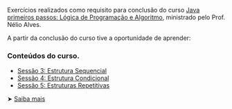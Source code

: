 
Exercícios realizados como requisito para conclusão do curso [Java primeiros passos: Lógica de Programação e Algoritmo](https://www.udemy.com/course/java-curso-logica-de-programacao/?utm_source=adwords&utm_medium=udemyads&utm_campaign=LongTail_new_la.PT_cc.BR&campaigntype=Search&portfolio=Brazil&language=PT&product=Course&test=&audience=DSA&topic=&priority=&utm_content=deal4584&utm_term=_._ag_118044111482_._ad_491671393381_._kw__._de_c_._dm__._pl__._ti_dsa-1131315795588_._li_9100475_._pd__._&matchtype=&gad_source=1&gclid=Cj0KCQjwi5q3BhCiARIsAJCfuZmNqEH8tp03bBh-PEUF_B-026Xw0TlMPM3Rkgh3m7BDLozx8yk1vgAaAj_AEALw_wcB&couponCode=2021PM25), ministrado pelo Prof. Nélio Alves.

A partir da conclusão do curso tive a oportunidade de aprender:

### Conteúdos do curso.

- [Sessão 3: Estrutura Sequencial](https://github.com/rafa-soares/Java_primeiros_passos/tree/master/src/main/java/com/exercicios/sessao3)
- [Sessão 4: Estrutura Condicional](https://github.com/rafa-soares/Java_primeiros_passos/tree/master/src/main/java/com/exercicios/sessao4)
- [Sessão 5: Estruturas Repetitivas](https://github.com/rafa-soares/Java_primeiros_passos/tree/master/src/main/java/com/exercicios/sessao5)



➤ [Saiba mais](https://www.udemy.com/course/java-curso-logica-de-programacao/?utm_source=adwords&utm_medium=udemyads&utm_campaign=LongTail_new_la.PT_cc.BR&campaigntype=Search&portfolio=Brazil&language=PT&product=Course&test=&audience=DSA&topic=&priority=&utm_content=deal4584&utm_term=_._ag_118044111482_._ad_491671393381_._kw__._de_c_._dm__._pl__._ti_dsa-1131315795588_._li_9100475_._pd__._&matchtype=&gad_source=1&gclid=Cj0KCQjwi5q3BhCiARIsAJCfuZmNqEH8tp03bBh-PEUF_B-026Xw0TlMPM3Rkgh3m7BDLozx8yk1vgAaAj_AEALw_wcB&couponCode=2021PM25)
